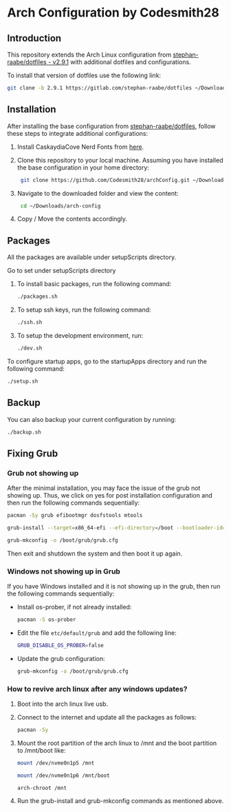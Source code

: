 # Arch Configuration by Codesmith28

## Introduction

This repository extends the Arch Linux configuration from [stephan-raabe/dotfiles - v2.9.1](https://gitlab.com/stephan-raabe/dotfiles) with additional dotfiles and configurations.

To install that version of dotfiles use the following link:

```bash
git clone -b 2.9.1 https://gitlab.com/stephan-raabe/dotfiles ~/Downloads/dotfiles
```

## Installation

After installing the base configuration from [stephan-raabe/dotfiles](https://gitlab.com/stephan-raabe/dotfiles), follow these steps to integrate additional configurations:

1. Install CaskaydiaCove Nerd Fonts from [here](https://www.nerdfonts.com/font-downloads).

1. Clone this repository to your local machine. Assuming you have installed the base configuration in your home directory:

   ```bash
    git clone https://github.com/Codesmith28/archConfig.git ~/Downloads/arch-config
   ```

1. Navigate to the downloaded folder and view the content:

   ```bash
    cd ~/Downloads/arch-config
   ```

1. Copy / Move the contents accordingly.

## Packages

All the packages are available under setupScripts directory.

Go to set under setupScripts directory

1. To install basic packages, run the following command:

   ```bash
   ./packages.sh
   ```

2. To setup ssh keys, run the following command:

   ```bash
   ./ssh.sh
   ```

3. To setup the development environment, run:

   ```bash
   ./dev.sh
   ```

To configure startup apps, go to the startupApps directory and run the following command:

```bash
./setup.sh
```

## Backup

You can also backup your current configuration by running:

```bash
./backup.sh
```

## Fixing Grub

### Grub not showing up

After the minimal installation, you may face the issue of the grub not showing up. Thus, we click on yes for post installation configuration and then run the following commands sequentially:

```bash
pacman -Sy grub efibootmgr dosfstools mtools
```

```bash
grub-install --target=x86_64-efi --efi-directory=/boot --bootloader-id=GRUB
```

```bash
grub-mkconfig -o /boot/grub/grub.cfg
```

Then exit and shutdown the system and then boot it up again.

### Windows not showing up in Grub

If you have Windows installed and it is not showing up in the grub, then run the following commands sequentially:

- Install os-prober, if not already installed:

   ```bash
   pacman -S os-prober
   ```

- Edit the file `etc/default/grub` and add the following line:

   ```bash
   GRUB_DISABLE_OS_PROBER=false
   ```

- Update the grub configuration:

   ```bash
   grub-mkconfig -o /boot/grub/grub.cfg
   ```

### How to revive arch linux after any windows updates?

1. Boot into the arch linux live usb.

2. Connect to the internet and update all the packages as follows:

   ```bash
   pacman -Sy
   ```

3. Mount the root partition of the arch linux to /mnt and the boot partition to /mnt/boot like:

   ```bash
   mount /dev/nvme0n1p5 /mnt
   ```

   ```bash
   mount /dev/nvme0n1p6 /mnt/boot
   ```

   ```bash
   arch-chroot /mnt
   ```

4. Run the grub-install and grub-mkconfig commands as mentioned above.
